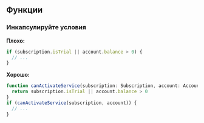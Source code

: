 ## Функции

### Инкапсулируйте условия

**Плохо:**

```ts
if (subscription.isTrial || account.balance > 0) {
  // ...
}
```

**Хорошо:**

```ts
function canActivateService(subscription: Subscription, account: Account) {
  return subscription.isTrial || account.balance > 0
}
if (canActivateService(subscription, account)) {
  // ...
}
```